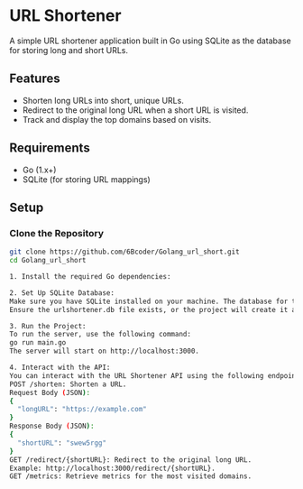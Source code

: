 # URL Shortener

A simple URL shortener application built in Go using SQLite as the database for storing long and short URLs.

## Features

- Shorten long URLs into short, unique URLs.
- Redirect to the original long URL when a short URL is visited.
- Track and display the top domains based on visits.

## Requirements

- Go (1.x+)
- SQLite (for storing URL mappings)
## Setup

### Clone the Repository

```bash
git clone https://github.com/6Bcoder/Golang_url_short.git
cd Golang_url_short

1. Install the required Go dependencies:

2. Set Up SQLite Database:
Make sure you have SQLite installed on your machine. The database for this project is stored in urlshortener.db, which you can change by editing the dbFile constant in the main.go file.
Ensure the urlshortener.db file exists, or the project will create it automatically upon running.

3. Run the Project:
To run the server, use the following command:
go run main.go
The server will start on http://localhost:3000.

4. Interact with the API:
You can interact with the URL Shortener API using the following endpoints:
POST /shorten: Shorten a URL.
Request Body (JSON):
{
  "longURL": "https://example.com"
}
Response Body (JSON):
{
  "shortURL": "swew5rgg"
}
GET /redirect/{shortURL}: Redirect to the original long URL.
Example: http://localhost:3000/redirect/{shortURL}.
GET /metrics: Retrieve metrics for the most visited domains.
